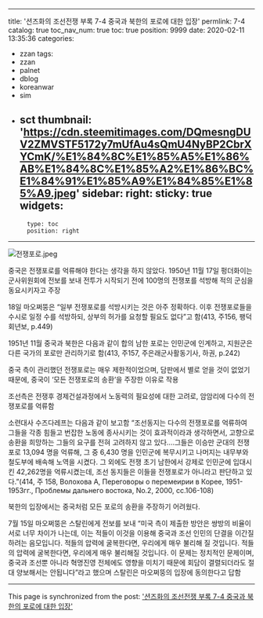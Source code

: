 
---
title: '션즈화의 조선전쟁 부록 7-4 중국과 북한의 포로에 대한 입장'
permlink: 7-4
catalog: true
toc_nav_num: true
toc: true
position: 9999
date: 2020-02-11 13:35:36
categories:
- zzan
tags:
- zzan
- palnet
- dblog
- koreanwar
- sim
- sct
thumbnail: 'https://cdn.steemitimages.com/DQmesngDUV2ZMVSTF5172y7mUfAu4sQmU4NyBP2CbrXYCmK/%E1%84%8C%E1%85%A5%E1%86%AB%E1%84%8C%E1%85%A2%E1%86%BC%E1%84%91%E1%85%A9%E1%84%85%E1%85%A9.jpeg'
sidebar:
    right:
        sticky: true
widgets:
    -
        type: toc
        position: right
---


![전쟁포로.jpeg](https://cdn.steemitimages.com/DQmesngDUV2ZMVSTF5172y7mUfAu4sQmU4NyBP2CbrXYCmK/%E1%84%8C%E1%85%A5%E1%86%AB%E1%84%8C%E1%85%A2%E1%86%BC%E1%84%91%E1%85%A9%E1%84%85%E1%85%A9.jpeg)


중국은 전쟁포로를 억류해야 한다는 생각을 하지 않았다. 1950년 11월 17일 펑더화이는 군사위원회에 전보를 보내 전투가 시작되기 전에 100명의 전쟁포를 석방해 적의 군심을 동요시키자고 주장

18일 마오쩌뚱은 “일부 전쟁포로를 석방시키는 것은 아주 정확하다. 이후 전쟁포로들을 수시로 일정 수를 석방하되, 상부의 허가를 요청할 필요도 없다”고 함(413, 주156, 팽덕회년보, p.449)

1951년 11월 중국과 북한은 다음과 같이 합의
남한 포로는 인민군에 인계하고, 지원군은 다른 국가의 포로만 관리하기로 함(413, 주157, 주은래군사활동기사, 하권, p.242)

중국 측이 관리했던 전쟁포로는 매우 제한적이었으며, 담판에서 별로 얻을 것이 없었기 때문에, 중국이 ‘모든 전쟁포로의 송환’을 주장한 이유로 작용

조선측은 전쟁후 경제건설과정에서 노동력의 필요성에 대한 고려로, 암암리에 다수의 전쟁포로를 억류함

소련대사 수즈다레프는 다음과 같이 보고함
“조선동지는 다수의 전쟁포로를 억류하여 그들을 각종 힘들고 번잡한 노동에 종사시키는 것이 효과적이라과 생각하면서, 고향으로 송환을 희망하는 그들의 요구를 전혀 고려하지 않고 있다….그들은 이승만 군대의 전쟁포로 13,094 명을 억류해, 그 중 6,430 명을 인민군에 복무시키고 나머지는 내무부와 철도부에 배속해 노역을 시켰다. 그 외에도 전쟁 초기 남한에서 강제로 인민군에 입대시킨 42,262명을 억류시켰는데, 조선 동지들은 이들을 전쟁포로가 아니라고 판단하고 있다.”(414, 주 158, Волохова А, Переговоры о перемеирии в Корее, 1951-1953гг., Проблемы дальнего востока, No.2, 2000, cc.106-108)

북한의 입장에서는 중국처럼 모든 포로의 송환을 주장하기 어려웠다. 


7월 15일 마오쩌뚱은 스탈린에게 전보를 보내 “미국 측이 제출한 방안은 쌍방의 비율이 서로 너무 차이가 나는데, 이는 적들이 이것을 이용해 중국과 조선 인민의 단결을 이간질하려는 음모입니다. 적들의 압력에 굴복한다면, 우리에게 매우 불리해 질 것입니다. 적들의 압력에 굴복한다면, 우리에게 매우 불리해질 것입니다. 이 문제는 정치적인 문제이며, 중국과 조선뿐 아니라 혁명진영 전체에도 영향을 미치기 때문에 회담이 결렬되더라도 절대 양보해서는 안됩니다”라고 했으며 스탈린은 마오쩌뚱의 입장에 동의한다고 답함

- - -

This page is synchronized from the post: ['션즈화의 조선전쟁 부록 7-4 중국과 북한의 포로에 대한 입장'](https://steemit.com/@wisdomandjustice/7-4)
